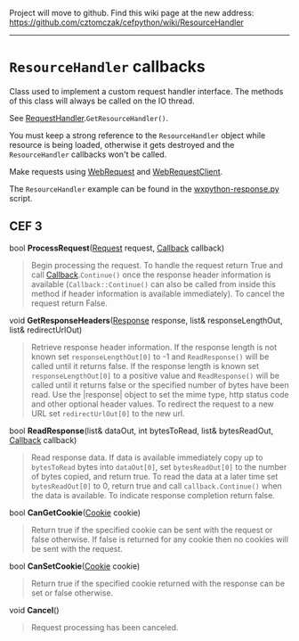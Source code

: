 Project will move to github. Find this wiki page at the new address: https://github.com/cztomczak/cefpython/wiki/ResourceHandler


---


# `ResourceHandler` callbacks #

Class used to implement a custom request handler interface. The methods of this class will always be called on the IO thread.

See [RequestHandler](RequestHandler.md).`GetResourceHandler()`.

You must keep a strong reference to the `ResourceHandler` object while resource is being loaded, otherwise it gets destroyed and the `ResourceHandler` callbacks won't be called.

Make requests using [WebRequest](WebRequest.md) and [WebRequestClient](WebRequestClient.md).

The `ResourceHandler` example can be found in the [wxpython-response.py](https://code.google.com/p/cefpython/source/browse/cefpython/cef3/linux/binaries_64bit/wxpython-response.py) script.

## CEF 3 ##

bool **ProcessRequest**([Request](Request.md) request, [Callback](Callback.md) callback)

> Begin processing the request. To handle the request return True and call
> [Callback](Callback.md).`Continue()` once the response header information is available
> (`Callback::Continue()` can also be called from inside this method if
> header information is available immediately). To cancel the request return
> False.


void **GetResponseHeaders**([Response](Response.md) response, list& responseLengthOut, list& redirectUrlOut)

> Retrieve response header information. If the response length is not known
> set `responseLengthOut[0]` to -1 and `ReadResponse()` will be called until it
> returns false. If the response length is known set `responseLengthOut[0]`
> to a positive value and `ReadResponse()` will be called until it returns
> false or the specified number of bytes have been read. Use the |response|
> object to set the mime type, http status code and other optional header
> values. To redirect the request to a new URL set `redirectUrlOut[0]` to the new url.


bool **ReadResponse**(list& dataOut, int bytesToRead, list& bytesReadOut, [Callback](Callback.md) callback)

> Read response data. If data is available immediately copy up to
> `bytesToRead` bytes into `dataOut[0]`, set `bytesReadOut[0]` to the number of
> bytes copied, and return true. To read the data at a later time set
> `bytesReadOut[0]` to 0, return true and call `callback.Continue()` when the
> data is available. To indicate response completion return false.


bool **CanGetCookie**([Cookie](Cookie.md) cookie)

> Return true if the specified cookie can be sent with the request or false
> otherwise. If false is returned for any cookie then no cookies will be sent
> with the request.

bool **CanSetCookie**([Cookie](Cookie.md) cookie)

> Return true if the specified cookie returned with the response can be set
> or false otherwise.

void **Cancel**()

> Request processing has been canceled.